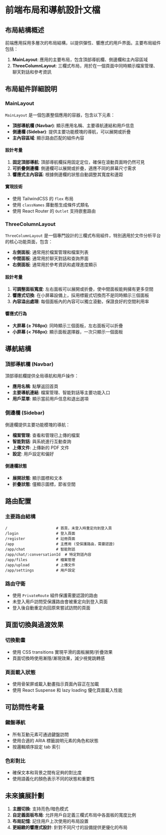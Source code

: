 # 前端布局和導航設計文檔

## 布局結構概述

前端應用採用多層次的布局結構，以提供彈性、響應式的用戶界面。主要布局組件包括：

1. **MainLayout**: 應用的主要布局，包含頂部導航欄、側邊欄和主內容區域
2. **ThreeColumnLayout**: 三欄式布局，用於在一個頁面中同時顯示檔案管理、聊天對話和參考資訊

## 布局組件詳細說明

### MainLayout

`MainLayout` 是一個包裹整個應用的容器，包含以下元素：

- **頂部導航欄 (Navbar)**: 顯示應用名稱、主要導航連結和用戶信息
- **側邊欄 (Sidebar)**: 提供主要功能模塊的導航，可以展開或折疊
- **主內容區域**: 顯示路由匹配的組件內容

#### 設計考量

1. **固定頂部導航**: 頂部導航欄採用固定定位，確保在滾動頁面時仍然可見
2. **可折疊側邊欄**: 側邊欄可以展開或折疊，適應不同的屏幕尺寸需求
3. **響應式主內容區**: 根據側邊欄的狀態自動調整其寬度和邊距

#### 實現技術

- 使用 TailwindCSS 的 `flex` 布局
- 使用 `classNames` 庫動態生成條件式類名
- 使用 React Router 的 `Outlet` 支持嵌套路由

### ThreeColumnLayout

`ThreeColumnLayout` 是一個專門設計的三欄式布局組件，特別適用於文件分析平台的核心功能頁面，包含：

- **左側面板**: 通常用於檔案管理和檔案列表
- **中間面板**: 通常用於聊天對話和查詢界面
- **右側面板**: 通常用於參考資訊和處理進度顯示

#### 設計考量

1. **可調整面板寬度**: 左右面板可以展開或折疊，使中間面板能夠擁有更多空間
2. **響應式切換**: 在小屏幕設備上，採用標籤式切換而不是同時顯示三個面板
3. **內容溢出處理**: 每個面板內的內容可以獨立滾動，保證良好的空間利用率

#### 響應式行為

- **大屏幕 (≥ 768px)**: 同時顯示三個面板，左右面板可以折疊
- **小屏幕 (< 768px)**: 顯示面板選擇器，一次只顯示一個面板

## 導航結構

### 頂部導航欄 (Navbar)

頂部導航欄提供全局導航和用戶操作：

- **應用名稱**: 點擊返回首頁
- **主要導航連結**: 檔案管理、智能對話等主要功能入口
- **用戶菜單**: 顯示當前用戶信息和退出選項

### 側邊欄 (Sidebar)

側邊欄提供主要功能模塊的導航：

- **檔案管理**: 查看和管理已上傳的檔案
- **智能對話**: 與系統進行互動查詢
- **上傳文件**: 上傳新的 PDF 文件
- **設定**: 用戶設定和偏好

#### 側邊欄狀態

- **展開狀態**: 顯示圖標和文本
- **折疊狀態**: 僅顯示圖標，節省空間

## 路由配置

### 主要路由結構

```
/                      # 首頁，未登入時重定向到登入頁
/login                 # 登入頁面
/register              # 註冊頁面
/app                   # 主應用 (受保護路由，需要認證)
/app/chat              # 智能對話
/app/chat/:conversationId  # 特定對話內容
/app/files             # 檔案管理
/app/upload            # 上傳文件
/app/settings          # 用戶設定
```

### 路由守衛

- 使用 `PrivateRoute` 組件保護需要認證的路由
- 未登入用戶訪問受保護路由會被重定向到登入頁面
- 登入後自動重定向回原來嘗試訪問的頁面

## 頁面切換與過渡效果

### 切換動畫

- 使用 CSS transitions 實現平滑的面板展開/折疊效果
- 頁面切換時使用漸隱/漸現效果，減少視覺跳轉感

### 頁面載入狀態

- 使用骨架屏或載入動畫指示頁面內容正在加載
- 使用 React Suspense 和 lazy loading 優化頁面載入性能

## 可訪問性考量

### 鍵盤導航

- 所有互動元素可通過鍵盤訪問
- 使用合適的 ARIA 標籤說明元素的角色和狀態
- 按邏輯順序設定 tab 索引

### 色彩對比

- 確保文本和背景之間有足夠的對比度
- 使用語義化的顏色表示不同的狀態和重要性

## 未來擴展計劃

1. **主題切換**: 支持亮色/暗色模式
2. **自定義面板布局**: 允許用戶自定義三欄式布局中各面板的寬度比例
3. **布局記憶**: 記住用戶上次使用的布局設置
4. **更細緻的響應式設計**: 針對不同尺寸的設備提供更優化的布局 